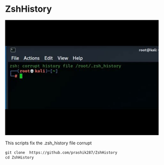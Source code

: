# ZshHistory

<img src="https://github.com/prashik287/ZshHistory/blob/main/images/hqdefault.jpg?raw=true" width="500px"><br/>
<p>This scripts fix the .zsh_history file corrupt</p>

```
git clone  https://github.com/prashik287/ZshHistory
cd ZshHistory

```

